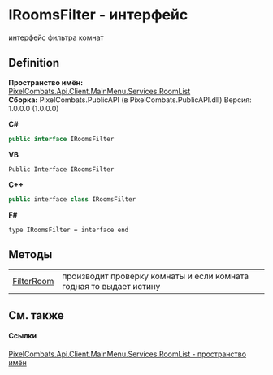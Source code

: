 # IRoomsFilter - интерфейс


интерфейс фильтра комнат



## Definition
**Пространство имён:** <a href="ae7ef404-1be2-4da8-5f79-9ca48b77858c">PixelCombats.Api.Client.MainMenu.Services.RoomList</a>  
**Сборка:** PixelCombats.PublicAPI (в PixelCombats.PublicAPI.dll) Версия: 1.0.0.0 (1.0.0.0)

**C#**
``` C#
public interface IRoomsFilter
```
**VB**
``` VB
Public Interface IRoomsFilter
```
**C++**
``` C++
public interface class IRoomsFilter
```
**F#**
``` F#
type IRoomsFilter = interface end
```



## Методы
<table>
<tr>
<td><a href="7634365e-dd1b-bd8a-f868-41d58cfbccea">FilterRoom</a></td>
<td>производит проверку комнаты и если комната годная то выдает истину</td></tr>
</table>

## См. также


#### Ссылки
<a href="ae7ef404-1be2-4da8-5f79-9ca48b77858c">PixelCombats.Api.Client.MainMenu.Services.RoomList - пространство имён</a>  
